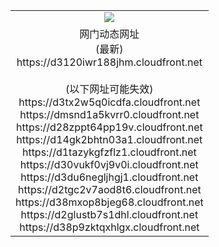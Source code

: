 ﻿<table>
  <tr></tr>
  <tr><td colspan=2 align=center><img src="https://d3120iwr188jhm.cloudfront.net/Up/oGate.jpg" /></td></tr>
  <tr><td colspan=2 align=center>网门动态网址<br/>(最新)
<br>https://d3120iwr188jhm.cloudfront.net
<br/><br/>(以下网址可能失效)
<br>https://d3tx2w5q0icdfa.cloudfront.net
<br>https://dmsnd1a5kvrr0.cloudfront.net
<br>https://d28zppt64pp19v.cloudfront.net
<br>https://d14gk2bhtn03a1.cloudfront.net
<br>https://d1tazykgfzflz1.cloudfront.net
<br>https://d30vukf0vj9v0i.cloudfront.net
<br>https://d3du6negljhgj1.cloudfront.net
<br>https://d2tgc2v7aod8t6.cloudfront.net
<br>https://d38mxop8bjeg68.cloudfront.net
<br>https://d2glustb7s1dhl.cloudfront.net
<br>https://d38p9zktqxhlgx.cloudfront.net
    </td>
  </tr>
</table>
